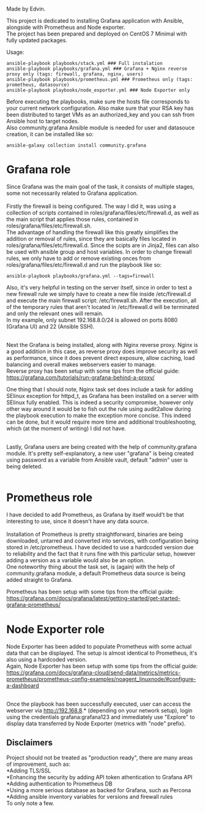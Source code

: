 Made by Edvin.

This project is dedicated to installing Grafana application with Ansible, alongside with Prometheus and Node exporter. <br />
The project has been prepared and deployed on CentOS 7 Minimal with fully updated packages.

Usage:  <br />
```
ansible-playbook playbooks/stack.yml ### Full instalation
ansible-playbook playbooks/grafana.yml ### Grafana + Nginx reverse proxy only (tags: firewall, grafana, nginx, users)
ansible-playbook playbooks/prometheus.yml ### Prometheus only (tags: prometheus, datasource)
ansible-playbook playbooks/node_exporter.yml ### Node Exporter only
```
Before executing the playbooks, make sure the hosts file corresponds to your current network configuration. Also make sure that your RSA key has been distributed to target VMs as an authorized_key and you can ssh from Ansible host to target nodes. <br />
Also community.grafana Ansible module is needed for user and datasouce creation, it can be installed like so:
```
ansible-galaxy collection install community.grafana
```
# Grafana role

Since Grafana was the main goal of the task, it consists of multiple stages, some not necessarily related to Grafana application. <br /> <br />
Firstly the firewall is being configured. The way I did it, was using a collection of scripts contained in roles/grafana/files/etc/firewall.d, as well as the main script that applies those rules, contained in roles/grafana/files/etc/firewall.sh. <br />
The advantage of handling the firewall like this greatly simplifies the addition or removal of rules, since they are basically files located in roles/grafana/files/etc/firewall.d. Since the scipts are in Jinja2, files can also be used with ansible group and host variables. In order to change firewall rules, we only have to add or remove existing onces from roles/grafana/files/etc/firewall.d and run the playbook like so:
```
ansible-playbook playbooks/grafana.yml --tags=firewall
```
Also, it's very helpful in testing on the server itself, since in order to test a new firewall rule we simply have to create a new file inside /etc/firewall.d and execute the main firewall script: /etc/firewall.sh. After the execution, all of the temporary rules that aren't located in /etc/firewall.d will be terminated and only the relevant ones will remain. <br />
In my example, only subnet  192.168.8.0/24 is allowed on ports 8080 (Grafana UI) and 22 (Ansible SSH).<br /><br />

Next the Grafana is being installed, along with Nginx reverse proxy. Nginx is a good addition in this case, as reverse proxy does improve security as well as performance, since it does prevent direct exposure, allow caching, load balancing and overall makes webservers easier to manage.<br />
Reverse proxy has been setup with some tips from the official guide: https://grafana.com/tutorials/run-grafana-behind-a-proxy/<br />

One thing that I should note, Nginx task set does include a task for adding SElinux exception for httpd_t, as Grafana has been installed on a server with SElinux fully enabled. This is indeed a security compromise, however only other way around it would be to fish out the rule using audit2allow during the playbook execution to make the exception more concise. This indeed can be done, but it would require more time and additional troubleshooting, which (at the moment of writing) I did not have. <br /> <br />

Lastly, Grafana users are being created with the help of community.grafana module. It's pretty self-explanatory, a new user "grafana" is being created using password as a variable from Ansible vault, default "admin" user is being deleted.<br /><br />

# Prometheus role
I have decided to add Prometheus, as Grafana by itself would't be that interesting to use, since it doesn't have any data source. <br /><br />
Installation of Prometheus is pretty straightforward, binaries are being downloaded, untarred and converted into services, with configuration being stored in /etc/prometheus. I have decided to use a hardcoded version due to reliability and the fact that it runs fine with this particular setup, however adding a version as a variable would also be an option.<br />
One noteworthy thing about the task set, is (again) with the help of community.grafana module, a default Prometheus data source is being added straight to Grafana.<br />

Prometheus has been setup with some tips from the official guide: https://grafana.com/docs/grafana/latest/getting-started/get-started-grafana-prometheus/

# Node Exporter role
Node Exporter has been added to populate Prometheus with some actual data that can be displayed. The setup is almost identical to Prometheus, it's also using a hardcoded version.<br />
Again, Node Exporter has been setup with some tips from the official guide: https://grafana.com/docs/grafana-cloud/send-data/metrics/metrics-prometheus/prometheus-config-examples/noagent_linuxnode/#configure-a-dashboard<br /><br />

Once the playbook has been successfully executed, user can access the webserver via http://192.168.8.* (depending on your network setup), login using the credentials grafana:grafana123 and immediately use "Explore" to display data transferred by Node Exporter (metrics with "node" prefix).

## Disclaimers
Project should not be treated as "production ready", there are many areas of improvement, such as:<br />
*Adding TLS/SSL <br />
*Enhancing the security by adding API token athentication to Grafana API<br />
*Adding authentication to Prometheus DB<br />
*Using a more serious database as backed for Grafana, such as Percona<br />
*Adding ansible inventory variables for versions and firewall rules<br />
To only note a few.
